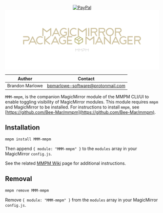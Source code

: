 <p align="center">
  <!-- badges start -->
  <a href="https://www.paypal.com/cgi-bin/webscr?cmd=_donations&business=L2ML7F8DTMAT2&currency_code=USD&source=ur" target="_blank">
    <img src="https://img.shields.io/badge/Donate-PayPal-green.svg" alt="PayPal">
  </a>
  <!-- badges end -->

  <a href="https://www.paypal.com/cgi-bin/webscr?cmd=_donations&business=L2ML7F8DTMAT2&currency_code=USD&source=ur" target="_blank">
    <img src="assets/MagicMirrorPackageManager.svg" alt="MagicMirror Package Manager">
  </a>
</p>

| Author          | Contact                           |
| --------------- | --------------------------------- |
| Brandon Marlowe | bpmarlowe-software@protonmail.com |

`MMM-mmpm`, is the companion MagicMirror module of the MMPM CLI/UI to enable toggling visibility of
MagicMirror modules. This module requires `mmpm` and MagicMirror to be installed. For instructions to install `mmpm`, see [https://github.com/Bee-Mar/mmpm](https://github.com/Bee-Mar/mmpm).

## Installation

```sh
mmpm install MMM-mmpm
```

Then append `{ module: "MMM-mmpm" }` to the `modules` array in your MagicMirror `config.js`.


See the related [MMPM Wiki](https://github.com/Bee-Mar/mmpm/wiki/Status,-Hide,-Show-MagicMirror-Modules) page for additional instructions.

## Removal

```sh
mmpm remove MMM-mmpm
```

Remove `{ module: "MMM-mmpm" }` from the `modules` array in your MagicMirror `config.js`.


